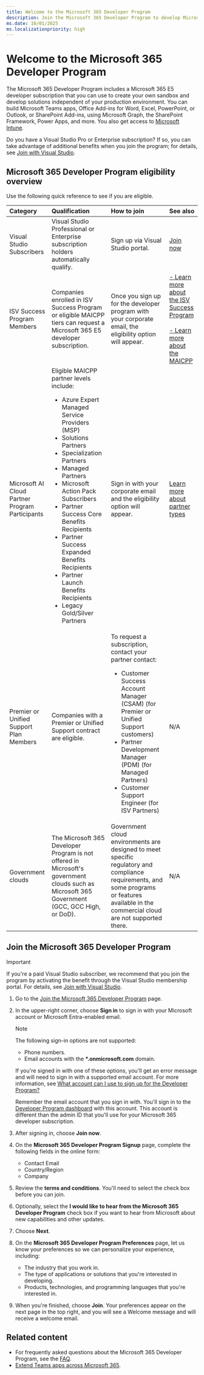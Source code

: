 ```yaml
---
title: Welcome to the Microsoft 365 Developer Program
description: Join the Microsoft 365 Developer Program to develop Microsoft 365 solutions independent of your production environment.
ms.date: 10/01/2025
ms.localizationpriority: high
---
```


# Welcome to the Microsoft 365 Developer Program

The Microsoft 365 Developer Program includes a Microsoft 365 E5 developer subscription that you can use to create your own sandbox and develop solutions independent of your production environment. You can build Microsoft Teams apps, Office Add-ins for Word, Excel, PowerPoint, or Outlook, or SharePoint Add-ins, using Microsoft Graph, the SharePoint Framework, Power Apps, and more. You also get access to [Microsoft Intune](/mem/intune/fundamentals/what-is-intune).

Do you have a Visual Studio Pro or Enterprise subscription? If so, you can take advantage of additional benefits when you join the program; for details, see [Join with Visual Studio](join-with-visual-studio.md).

<a name="m365-dev-program-eligibility"></a>

## Microsoft 365 Developer Program eligibility overview

Use the following quick reference to see if you are eligible.


|**Category**                 |**Qualification**|**How to join**|**See also**|
|:----------------------------|:----------------|:--------------|:-----------|
| Visual Studio Subscribers   | Visual Studio Professional or Enterprise subscription holders automatically qualify. | Sign up via Visual Studio portal. | [Join now](/office/developer-program/join-with-visual-studio) |
| ISV Success Program Members | Companies enrolled in ISV Success Program or eligible MAICPP tiers can request a Microsoft 365 E5 developer subscription. | Once you sign up for the developer program with your corporate email, the eligibility option will appear. | [- Learn more about the ISV Success Program](/partner-center/membership/isv-success)</br></br>[- Learn more about the MAICPP](https://www.microsoft.com/americas-partner-one/maicpp?msockid=111adc8963d469eb14c7c9c562866859) |
| Microsoft AI Cloud Partner Program Participants   | Eligible MAICPP partner levels include:</br><ul><li> Azure Expert Managed Service Providers (MSP)</li><li> Solutions Partners</li><li> Specialization Partners</li><li> Managed Partners</li><li> Microsoft Action Pack Subscribers</li><li> Partner Success Core Benefits Recipients</li><li> Partner Success Expanded Benefits Recipients</li><li> Partner Launch Benefits Recipients</li><li> Legacy Gold/Silver Partners</li></ul> | Sign in with your corporate email and the eligibility option will appear. | [Learn more about partner types](/partner-center/membership/mpn-overview#services-partner) |
| Premier or Unified Support Plan Members | Companies with a Premier or Unified Support contract are eligible.| To request a subscription, contact your partner contact:</br> <ul><li>Customer Success Account Manager (CSAM) (for Premier or Unified Support customers)</li><li>Partner Development Manager (PDM) (for Managed Partners)<li>Customer Support Engineer (for ISV Partners)</li></ul> | N/A |
| Government clouds | The Microsoft 365 Developer Program is not offered in Microsoft's government clouds such as Microsoft 365 Government (GCC, GCC High, or DoD). | Government cloud environments are designed to meet specific regulatory and compliance requirements, and some programs or features available in the commercial cloud are not supported there. | N/A |

## Join the Microsoft 365 Developer Program

> [!IMPORTANT]
> If you're a paid Visual Studio subscriber, we recommend that you join the program by activating the benefit through the Visual Studio membership portal. For details, see [Join with Visual Studio](join-with-visual-studio.md).

1. Go to the [Join the Microsoft 365 Developer Program](https://developer.microsoft.com/microsoft-365/dev-program) page.

2. In the upper-right corner, choose **Sign in** to sign in with your Microsoft account or Microsoft Entra-enabled email.

    > [!NOTE]
    > The following sign-in options are not supported:
    > - Phone numbers.
    > - Email accounts with the **\*.onmicrosoft.com** domain.
    >
    > If you're signed in with one of these options, you'll get an error message and will need to sign in with a supported email account. For more information, see [What account can I use to sign up for the Developer Program?](/office/developer-program/microsoft-365-developer-program-faq?source=docs#what-account-can-i-use-to-sign-up-for-the-microsoft-365-developer-program-)

    Remember the email account that you sign in with. You'll sign in to the [Developer Program dashboard](https://developer.microsoft.com/microsoft-365/profile) with this account. This account is different than the admin ID that you'll use for your Microsoft 365 developer subscription.

3. After signing in, choose **Join now**.

4. On the **Microsoft 365 Developer Program Signup** page, complete the following fields in the online form:

    - Contact Email
    - Country/Region
    - Company

5. Review the **terms and conditions**. You'll need to select the check box before you can join.

6. Optionally, select the **I would like to hear from the Microsoft 365 Developer Program** check box if you want to hear from Microsoft about new capabilities and other updates.

7. Choose **Next**.

8. On the **Microsoft 365 Developer Program Preferences** page, let us know your preferences so we can personalize your experience, including:

    - The industry that you work in.
    - The type of applications or solutions that you're interested in developing.
    - Products, technologies, and programming languages that you're interested in.

9. When you're finished, choose **Join**. Your preferences appear on the next page in the top right, and you will see a Welcome message and will receive a welcome email.

## Related content

- For frequently asked questions about the Microsoft 365 Developer Program, see the [FAQ](microsoft-365-developer-program-faq.yml).
- [Extend Teams apps across Microsoft 365](/microsoftteams/platform/m365-apps/overview).
